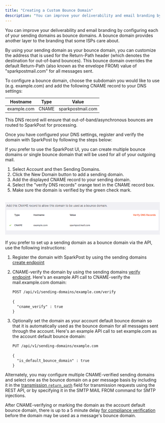 ```yaml
---
title: "Creating a Custom Bounce Domain"
description: "You can improve your deliverability and email branding by adding a custom bounce domain A custom bounce domain provides another layer to the branding that some IS Ps care about Note Only one custom bounce domain is permitted per account at this time By adding a bounce domain to your..."
---
```


You can improve your deliverability and email branding by configuring each of your sending domains as bounce domains. A bounce domain provides another layer to the branding that some ISPs care about.

By using your sending domain as your bounce domain, you can customize the address that is used for the Return-Path header (which denotes the destination for out-of-band bounces). This bounce domain overrides the default Return-Path (also known as the envelope FROM) value of "sparkpostmail.com" for all messages sent.

To configure a bounce domain, choose the subdomain you would like to use (e.g. example.com) and add the following CNAME record to your DNS settings:


| Hostname | Type | Value |
| --- | --- | --- |
| example.com | CNAME | sparkpostmail.com |

This DNS record will ensure that out-of-band/asynchronous bounces are routed to SparkPost for processing.

Once you have configured your DNS settings, register and verify the domain with SparkPost by following the steps below:

If you prefer to use the SparkPost UI, you can create multiple bounce domains or single bounce domain that will be used for all of your outgoing mail.

1. Select Account and then Sending Domains.
1. Click the New Domain button to add a sending domain.
1. Add the displayed CNAME record to your sending domain.
1. Select the "verify DNS records" orange text in the CNAME record box.
1. Make sure the domain is verified by the green check mark.

 ![](media/custom-bounce-domain/CNAME-verification-2.png)

If you prefer to set up a sending domain as a bounce domain via the API, use the following instructions:

1. Register the domain with SparkPost by using the sending domains [create endpoint](https://developers.sparkpost.com/api/sending-domains.html#sending-domains-create-post)
1. CNAME-verify the domain by using the sending domains [verify endpoint](https://developers.sparkpost.com/api/sending-domains.html#sending-domains-verify-post).  Here's an example API call to CNAME-verify the mail.example.com domain:

    ```
    POST /api/v1/sending-domains/example.com/verify

    {
      "cname_verify" : true
    }
    ```

1. Optionally set the domain as your account default bounce domain so that it is automatically used as the bounce domain for all messages sent through the account.  Here's an example API call to set example.com as the account default bounce domain:

    ```
    PUT /api/v1/sending-domains/example.com

    {
      "is_default_bounce_domain" : true
    }
    ```

Alternately, you may configure multiple CNAME-verified sending domains and select one as the bounce domain on a per message basis by including it in the [transmission `return_path`](https://developers.sparkpost.com/api/transmissions.html#header-transmission-attributes) field for transmission requests using the REST API, or by specifying it in the SMTP MAIL FROM command for SMTP injections.

After CNAME-verifying or marking the domain as the account default bounce domain, there is up to a 5 minute delay [for compliance verification](https://www.sparkpost.com/docs/getting-started/requirements-for-sending-domains/) before the domain may be used as a message's bounce domain.


